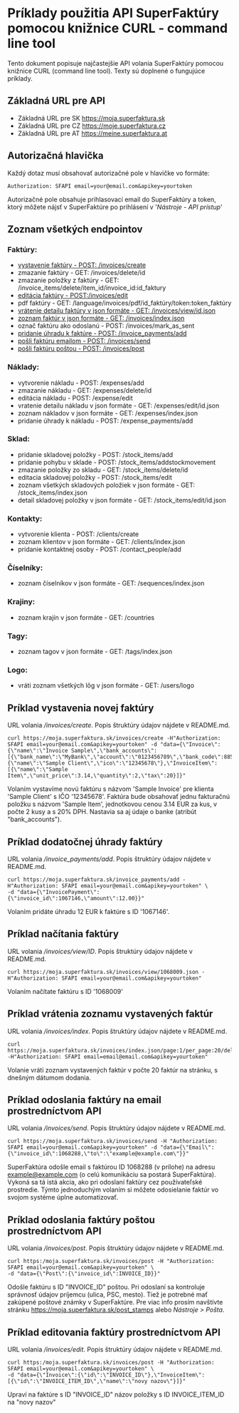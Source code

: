 # Príklady použitia API SuperFaktúry pomocou knižnice CURL - command line tool
Tento dokument popisuje najčastejšie API volania SuperFaktúry pomocou knižnice CURL (command line tool).
Texty sú doplnené o fungujúce príklady.

## Základná URL pre API
* Základná URL pre SK https://moja.superfaktura.sk
* Základná URL pre CZ https://moje.superfaktura.cz
* Základná URL pre AT https://meine.superfaktura.at

## Autorizačná hlavička
Každý dotaz musí obsahovať autorizačné pole v hlavičke vo formáte:
```http
Authorization: SFAPI email=your@email.com&apikey=yourtoken
```
Autorizačné pole obsahuje prihlasovací email do SuperFaktúry a token, ktorý môžete nájsť v SuperFaktúre po prihlásení v 
'*Nástroje - API prístup*'

## Zoznam všetkých endpointov 
### Faktúry:
  *  [vystavenie faktúry - POST: /invoices/create](#príklad-vystavenia-novej-faktúry)
  *  zmazanie faktúry - GET: /invoices/delete/id
  *  zmazanie položky z faktúry - GET: /invoice_items/delete/item_id/invoice_id:id_faktury
  *  [editácia faktúry - POST:/invoices/edit](#príklad-editovania-faktúry-prostredníctvom-api)
  *  pdf faktúry - GET: /language/invoices/pdf/id_faktúry/token:token_faktúry
  *  [vrátenie detailu faktúry v json formáte - GET: /invoices/view/id.json](#príklad-načítania-faktúry)
  *  [zoznam faktúr v json formáte - GET: /invoices/index.json](#príklad-vrátenia-zoznamu-vystavených-faktúr)
  *  označ faktúru ako odoslanú - POST: /invoices/mark_as_sent
  *  [pridanie úhradu k faktúre - POST: /invoice_payments/add](#príklad-dodatočnej-úhrady-faktúry)
  *  [pošli faktúru emailom - POST: /invoices/send](#príklad-odoslania-faktúry-na-email-prostredníctvom-api)
  *  [pošli faktúru poštou - POST: /invoices/post](#príklad-odoslania-faktúry-poštou-prostredníctvom-api)

### Náklady:
  *  vytvorenie nákladu - POST: /expenses/add
  *  zmazanie nákladu - GET: /expenses/delete/id
  *  editácia nákladu - POST: /expense/edit
  *  vratenie detailu nákladu v json formáte - GET: /expenses/edit/id.json
  *  zoznam nákladov v json formáte - GET: /expenses/index.json
  *  pridanie úhrady k nákladu - POST: /expense_payments/add
  
### Sklad:
  *  pridanie skladovej položky - POST: /stock_items/add
  *  pridanie pohybu v sklade - POST: /stock_items/addstockmovement
  *  zmazanie položky zo skladu - GET: /stock_items/delete/id
  *  editacia skladovej položky - POST: /stock_items/edit
  *  zoznam všetkých skladových položiek v json formáte - GET: /stock_items/index.json
  *  detail skladovej položky v json formáte - GET: /stock_items/edit/id.json

### Kontakty:
  *  vytvorenie klienta - POST: /clients/create
  *  zoznam klientov v json formáte - GET: /clients/index.json
  *  pridanie kontaktnej osoby - POST: /contact_people/add

### Číselníky:
  *  zoznam číselníkov v json formáte - GET: /sequences/index.json

### Krajiny:  
  *  zoznam krajín v json formáte - GET: /countries

### Tagy: 
  *  zoznam tagov v json formáte - GET: /tags/index.json
 
### Logo:
 * vráti zoznam všetkých lôg v json formáte - GET: /users/logo 
  
## Príklad vystavenia novej faktúry
URL volania */invoices/create*. Popis štruktúry údajov nájdete v README.md.
```shell
curl https://moja.superfaktura.sk/invoices/create -H"Authorization: SFAPI email=your@email.com&apikey=yourtoken" -d "data={\"Invoice\":{\"name\":\"Invoice Sample\",\"bank_accounts\":[{\"bank_name\":\"MyBank\",\"account\":\"0123456789\",\"bank_code\":8855,\"iban\":\"SK0000000000000\",\"swift\":\"xxxx\"}]},\"Client\":{\"name\":\"Sample Client\",\"ico\":\"12345678\"},\"InvoiceItem\":[{\"name\":\"Sample Item\",\"unit_price\":3.14,\"quantity\":2,\"tax\":20}]}"
```
Volaním vystavíme novú faktúru s názvom 'Sample Invoice' pre klienta 'Sample Client' s IČO '12345678'. Faktúra bude obsahovať jednu fakturačnú položku s názvom 'Sample Item', jednotkovou cenou 3.14 EUR za kus, v počte 2 kusy a s 20% DPH. Nastavia sa aj údaje o banke (atribút "bank_accounts").

## Príklad dodatočnej úhrady faktúry
URL volania */invoice_payments/add*. Popis štruktúry údajov nájdete v README.md.
```shell
curl https://moja.superfaktura.sk/invoice_payments/add -H"Authorization: SFAPI email=your@email.com&apikey=yourtoken" \
-d "data={\"InvoicePayment\":{\"invoice_id\":1067146,\"amount\":12.00}}"
```
Volaním pridáte úhradu 12 EUR k faktúre s ID '1067146'.

## Príklad načítania faktúry
URL volania */invoices/view/ID*. Popis štruktúry údajov nájdete v README.md.
```shell
curl https://moja.superfaktura.sk/invoices/view/1068009.json -H"Authorization: SFAPI email=your@email.com&apikey=yourtoken" 
```
Volaním načítate faktúru s ID '1068009'

## Príklad vrátenia zoznamu vystavených faktúr
URL volania */invoices/index*. Popis štruktúry údajov nájdete v README.md.
```shell
curl https://moja.superfaktura.sk/invoices/index.json/page:1/per_page:20/delivery:1 -H"Authorization: SFAPI email=email@email.com&apikey=yourtoken" 
```
Volanie vráti zoznam vystavených faktúr v počte 20 faktúr na stránku, s dnešným dátumom dodania.

## Príklad odoslania faktúry na email prostredníctvom API
URL volania */invoices/send*. Popis štruktúry údajov nájdete v README.md.
```shell
curl https://moja.superfaktura.sk/invoices/send -H "Authorization: SFAPI email=your@email.com&apikey=yourtoken" -d "data={\"Email\":{\"invoice_id\":1068288,\"to\":\"example@example.com\"}}"
```
SuperFaktúra odošle email s faktúrou ID 1068288 (v prílohe) na adresu example@example.com (o celú komunikáciu sa postará SuperFaktúra). Vykoná sa tá istá akcia, ako pri odoslaní faktúry cez používateľské prostredie. Týmto jednoduchým volaním si môžete odosielanie faktúr vo svojom systéme úplne automatizovať.

## Príklad odoslania faktúry poštou prostredníctvom API
URL volania */invoices/post*. Popis štruktúry údajov nájdete v README.md.
```shell
curl https:/moja.superfaktura.sk/invoices/post -H "Authorization: SFAPI email=your@email.com&apikey=yourtoken" \
-d "data={\"Post\":{\"invoice_id\":INVOICE_ID}}"
```
Odošle faktúru s ID "INVOICE_ID" poštou. Pri odoslaní sa kontroluje správnosť údajov príjemcu (ulica, PSC, mesto). Tiež je potrebné mať zakúpené poštové známky v SuperFaktúre. Pre viac info prosím navštívte stránku https://moja.superfaktura.sk/post_stamps alebo *Nástroje > Pošta*.

## Príklad editovania faktúry prostredníctvom API
URL volania */invoices/edit*. Popis štruktúry údajov nájdete v README.md.
```shell
curl https:/moja.superfaktura.sk/invoices/post -H "Authorization: SFAPI email=your@email.com&apikey=yourtoken" \
-d "data={\"Invoice\":{\"id\":\"INVOICE_ID\"},\"InvoiceItem\":[{\"id\":\"INVOICE_ITEM_ID\",\"name\":\"novy nazov\"}]}"
```
Upraví na faktúre s ID "INVOICE_ID" názov položky s ID INVOICE_ITEM_ID na "novy nazov"
